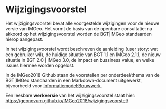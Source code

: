 # Wijzigingsvoorstel

Het wijzigingsvoorstel bevat alle voorgestelde wijzigingen voor de nieuwe versie van IMGeo. Het vormt de basis van de openbare consultatie: na akkoord op het wijzigingsvoorstel worden de BGT|IMGeo standaarden hierop aangepast. 

In het wijzigingsvoorstel wordt beschreven de aanleiding (user story: wat een gebruiker wil), de huidige situatie van BGT 1.1 en IMGeo 2.1.1, de nieuw situatie in BGT 2.0 | IMGeo 3.0, de impact en bussiness value, en welke issues hiermee worden opgelost.

In de IMGeo2018 Github staan de voorstellen per onderdeel/thema van de BGT|IMGeo standaarden in een Markdown-document uitgewerkt, bijvoorbeeld voor [Informatiemodel:Bouwwerk](https://github.com/Geonovum/IMGeo2018/blob/master/wijzigingsvoorstel/informatiemodel/informatiemodel-bouwwerk.md).

Een leesbare __werkversie__ van het wijzigingsvoorstel staat hier: https://geonovum.github.io/IMGeo2018/wijzigingsvoorstel/

